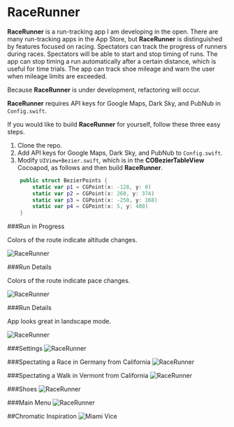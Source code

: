 RaceRunner
===================

**RaceRunner** is a run-tracking app I am developing in the open. There are many run-tracking apps in the App Store, but **RaceRunner** is distinguished by features focused on racing. Spectators can track the progress of runners during races. Spectators will be able to start and stop timing of runs. The app can stop timing a run automatically after a certain distance, which is useful for time trials. The app can track shoe mileage and warn the user when mileage limits are exceeded.

Because **RaceRunner** is under development, refactoring will occur.

**RaceRunner** requires API keys for Google Maps, Dark Sky, and PubNub in `Config.swift`.

If you would like to build **RaceRunner** for yourself, follow these three easy steps.

1. Clone the repo.
2. Add API keys for Google Maps, Dark Sky, and PubNub to `Config.swift`.
3. Modify `UIView+Bezier.swift`, which is in the **COBezierTableView** Cocoapod, as follows and then build **RaceRunner**.
```swift
    public struct BezierPoints {
        static var p1 = CGPoint(x: -128, y: 0)
        static var p2 = CGPoint(x: 260, y: 374)
        static var p3 = CGPoint(x: -250, y: 168)
        static var p4 = CGPoint(x: 5, y: 480)
    }
```

###Run in Progress

Colors of the route indicate altitude changes.

![RaceRunner](RaceRunner/RaceRunner1.png "Run in Progress")


###Run Details

Colors of the route indicate pace changes.

![RaceRunner](RaceRunner/RaceRunner2.png "Run Details")


###Run Details

App looks great in landscape mode.

![RaceRunner](RaceRunner/RaceRunner2-1.png "Run Details")


###Settings
![RaceRunner](RaceRunner/RaceRunner3.png "Settings")


###Spectating a Race in Germany from California
![RaceRunner](RaceRunner/RaceRunner4.png "Spectating a Race in Germany from California")


###Spectating a Walk in Vermont from California
![RaceRunner](RaceRunner/RaceRunner5.png "Spectating a Walk in Vermont from California")


###Shoes
![RaceRunner](RaceRunner/RaceRunner6.png "Shoes")


###Main Menu
![RaceRunner](RaceRunner/RaceRunner7.png "Main Menu")


##Chromatic Inspiration
![Miami Vice](http://images2.fanpop.com/image/photos/9300000/Miami-VIce-Season-2-opener-miami-vice-9384840-765-580.jpg "Miami Vice")
